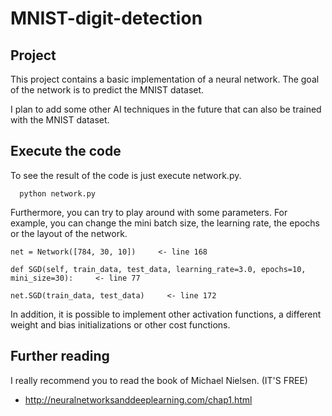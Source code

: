# MNIST-digit-detection

## Project
This project contains a basic implementation of a neural network. The goal of the network is to predict the MNIST dataset.

I plan to add some other AI techniques in the future that can also be trained with the MNIST dataset.

## Execute the code
To see the result of the code is just execute network.py.
```
  python network.py
```
Furthermore, you can try to play around with some parameters. For example, you can change the mini batch size, the learning rate, the epochs or the layout of the network.
```
net = Network([784, 30, 10])     <- line 168
```
```
def SGD(self, train_data, test_data, learning_rate=3.0, epochs=10, mini_size=30):     <- line 77
```
```
net.SGD(train_data, test_data)     <- line 172
```
In addition, it is possible to implement other activation functions, a different weight and bias initializations or other cost functions.

## Further reading
I really recommend you to read the book of Michael Nielsen. (IT'S FREE)
* http://neuralnetworksanddeeplearning.com/chap1.html
